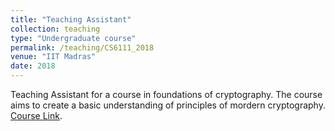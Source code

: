 ```yaml
---
title: "Teaching Assistant"
collection: teaching
type: "Undergraduate course"
permalink: /teaching/CS6111_2018
venue: "IIT Madras"
date: 2018
---
```


Teaching Assistant for a course in foundations of cryptography. The course aims to create a basic understanding of principles of mordern cryptography. [Course Link](http://www.cse.iitm.ac.in/~shwetaag/CS6111-2018.htm).
